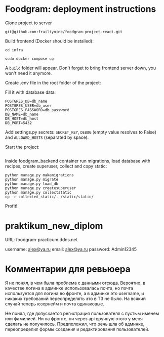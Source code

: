 # Foodgram: deployment instructions 

Clone project to server 
```
git@github.com:frailtynine/foodgram-project-react.git
```
Build frontend (Docker should be installed):
```
cd infra
```
```
sudo docker compose up
```
A `build` folder will appear. Don't forget to bring frontend server down, you won't need it anymore. 

Create .env file in the root folder of the project: 

Fill it with database data: 
```
POSTGRES_DB=db_name
POSTGRES_USER=db_user
POSTGRES_PASSWORD=db_password
DB_NAME=db_name
DB_HOST=db_host 
DB_PORT=5432
```
Add settings.py secrets: `SECRET_KEY`, `DEBUG` (empty value resolves to False) and `ALLOWED_HOSTS` (separated by space). 

Start the project: 
```sudo docker compose -f docker-compose.production.yml -d
```
Inside foodgram_backend container run migrations, load database with recipes, create superuser, collect and copy static:
```
python manage.py makemigrations
python manage.py migrate
python manage.py load_db
python manage.py createsuperuser
python manage.py collectstatic
cp -r collected_static/. /static/static/
```

Profit! 

# praktikum_new_diplom
URL: foodgram-practicum.ddns.net

username: alex@ya.ru
email: alex@ya.ru
password: Admin12345

# Комментарии для ревьюера 

Я не понял, в чем была проблема с данными отсюда. Вероятно, в качестве логина в админке использовалась почта, но почта используется для логина во фронте, а в админке это username, и никаких требований переопределять это в ТЗ не было. На всякий случай теперь юзернейм и почта одинаковые. 

Не понял, где допускается регистрация пользователя с пустым именем или фамилией. Ни на фронте, ни через api вручную этого у меня сделать не получилось. Предположил, что речь шла об админке, переопределил формы создания и редактирования пользователей. 

